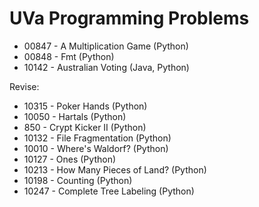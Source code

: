# UVa Programming Problems
- 00847 - A Multiplication Game (Python)
- 00848 - Fmt (Python)
- 10142 - Australian Voting (Java, Python)

Revise:
- 10315 - Poker Hands (Python)
- 10050 - Hartals (Python)
- 850 - Crypt Kicker II (Python)
- 10132 - File Fragmentation (Python)
- 10010	- Where's Waldorf? (Python)
- 10127 - Ones (Python)
- 10213 - How Many Pieces of Land? (Python)
- 10198	- Counting (Python)
- 10247	- Complete Tree Labeling (Python)
